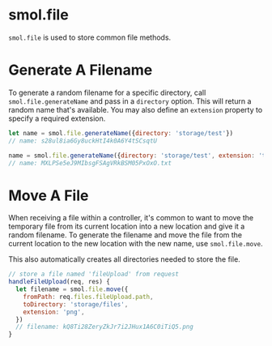 # smol.file

`smol.file` is used to store common file methods.

# Generate A Filename

To generate a random filename for a specific directory, call `smol.file.generateName` and pass in a `directory` option. This will return a random name that's available. You may also define an `extension` property to specify a required extension.

```js
let name = smol.file.generateName({directory: 'storage/test'})
// name: s28ul8ia6Gy8uckHtI4k0A6Y4tSCsqtU

name = smol.file.generateName({directory: 'storage/test', extension: 'txt'})
// name: MXLPSe5eJ9MIbsgFSAgVRkBSM05PxOxO.txt
```

# Move A File

When receiving a file within a controller, it's common to want to move the temporary file from its current location into a new location and give it a random filename. To generate the filename and move the file from the current location to the new location with the new name, use `smol.file.move`.

This also automatically creates all directories needed to store the file.

```js
// store a file named 'fileUpload' from request
handleFileUpload(req, res) {
  let filename = smol.file.move({
    fromPath: req.files.fileUpload.path,
    toDirectory: 'storage/files',
    extension: 'png',
  })
  // filename: kQ8Ti28ZeryZkJr7i2JHux1A6C0iTiQ5.png
}
```
